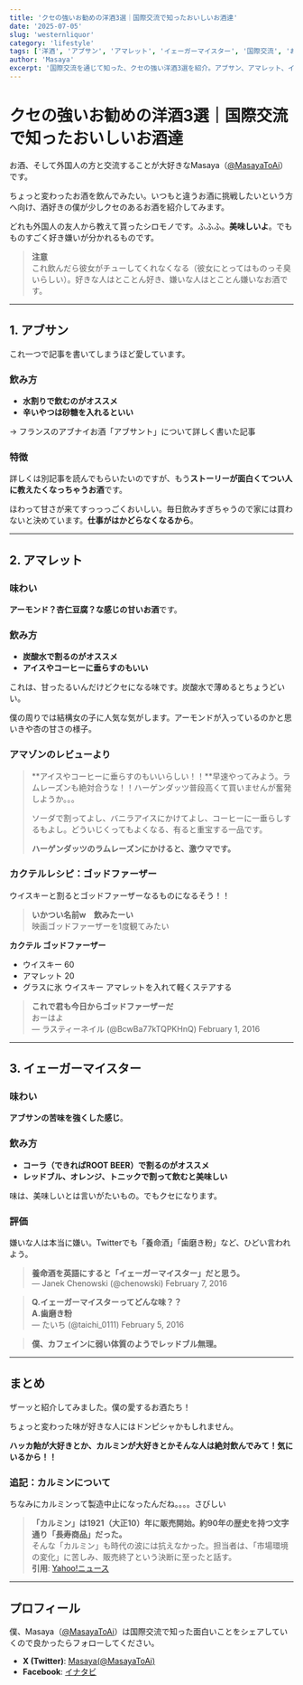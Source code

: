```yaml
---
title: 'クセの強いお勧めの洋酒3選｜国際交流で知ったおいしいお酒達'
date: '2025-07-05'
slug: 'westernliquor'
category: 'lifestyle'
tags: ['洋酒', 'アブサン', 'アマレット', 'イェーガーマイスター', '国際交流', 'お酒']
author: 'Masaya'
excerpt: '国際交流を通じて知った、クセの強い洋酒3選を紹介。アブサン、アマレット、イェーガーマイスターの特徴と飲み方を詳しく解説します。'
---
```


# クセの強いお勧めの洋酒3選｜国際交流で知ったおいしいお酒達

お酒、そして外国人の方と交流することが大好きなMasaya（[@MasayaToAi](https://x.com/MasayaToAi)）です。

ちょっと変わったお酒を飲んでみたい。いつもと違うお酒に挑戦したいという方へ向け、酒好きの僕が少しクセのあるお酒を紹介してみます。

どれも外国人の友人から教えて貰ったシロモノです。ふふふ。**美味しいよ**。でもものすごく好き嫌いが分かれるものです。

> **注意**  
> これ飲んだら彼女がチューしてくれなくなる（彼女にとってはものっそ臭いらしい）。好きな人はとことん好き、嫌いな人はとことん嫌いなお酒です。

---

## 1. アブサン

これ一つで記事を書いてしまうほど愛しています。

### 飲み方
- **水割りで飲むのがオススメ**
- **辛いやつは砂糖を入れるといい**

→ フランスのアブナイお酒「アブサント」について詳しく書いた記事

### 特徴
詳しくは別記事を読んでもらいたいのですが、もう**ストーリーが面白くてつい人に教えたくなっちゃうお酒**です。

ほわって甘さが来てすっっっごくおいしい。毎日飲みすぎちゃうので家には買わないと決めています。**仕事がはかどらなくなるから**。

---

## 2. アマレット

### 味わい
**アーモンド？杏仁豆腐？な感じの甘いお酒**です。

### 飲み方
- **炭酸水で割るのがオススメ**
- **アイスやコーヒーに垂らすのもいい**

これは、甘ったるいんだけどクセになる味です。炭酸水で薄めるとちょうどいい。

僕の周りでは結構女の子に人気な気がします。アーモンドが入っているのかと思いきや杏の甘さの様子。

### アマゾンのレビューより
> **アイスやコーヒーに垂らすのもいいらしい！！**早速やってみよう。ラムレーズンも絶対合うな！！ハーゲンダッツ普段高くて買いませんが奮発しようか。。。
> 
> ソーダで割ってよし、バニラアイスにかけてよし、コーヒーに一垂らしするもよし。どういじくってもよくなる、有ると重宝する一品です。
> 
> **ハーゲンダッツのラムレーズンにかけると、激ウマです。**

### カクテルレシピ：ゴッドファーザー

ウイスキーと割るとゴッドファーザーなるものになるそう！！

> **いかつい名前w　飲みたーい**  
> 映画ゴッドファーザーを1度観てみたい

**カクテル ゴッドファーザー**
- ウイスキー 60
- アマレット 20
- グラスに氷 ウイスキー アマレットを入れて軽くステアする

> **これで君も今日からゴッドファーザーだ**  
> おーはよ  
> — ラスティーネイル (@BcwBa77kTQPKHnQ) February 1, 2016

---

## 3. イェーガーマイスター

### 味わい
**アブサンの苦味を強くした感じ**。

### 飲み方
- **コーラ（できればROOT BEER）で割るのがオススメ**
- **レッドブル、オレンジ、トニックで割って飲むと美味しい**

味は、美味しいとは言いがたいもの。でもクセになります。

### 評価
嫌いな人は本当に嫌い。Twitterでも「養命酒」「歯磨き粉」など、ひどい言われよう。

> **養命酒を英語にすると「イェーガーマイスター」だと思う。**  
> — Janek Chenowski (@chenowski) February 7, 2016

> **Q.イェーガーマイスターってどんな味？？**  
> **A.歯磨き粉**  
> — たいち (@taichi_0111) February 5, 2016

> **僕、カフェインに弱い体質のようでレッドブル無理。**

---

## まとめ

ザーッと紹介してみました。僕の愛するお酒たち！

ちょっと変わった味が好きな人にはドンピシャかもしれません。

**ハッカ飴が大好きとか、カルミンが大好きとかそんな人は絶対飲んでみて！気にいるから！！**

### 追記：カルミンについて

ちなみにカルミンって製造中止になったんだね。。。。さびしい

> **「カルミン」は1921（大正10）年に販売開始。約90年の歴史を持つ文字通り「長寿商品」だった。**  
> そんな「カルミン」も時代の波には抗えなかった。担当者は、「市場環境の変化」に苦しみ、販売終了という決断に至ったと話す。  
> **引用**: [Yahoo!ニュース](http://headlines.yahoo.co.jp/hl?a=20150202-00000001-jct-bus_all)

---

## プロフィール

僕、Masaya（[@MasayaToAi](https://x.com/MasayaToAi)）は国際交流で知った面白いことをシェアしていくので良かったらフォローしてください。

- **X (Twitter)**: [Masaya(@MasayaToAi)](https://x.com/MasayaToAi)
- **Facebook**: [イナタビ](https://facebook.com/inatabi)